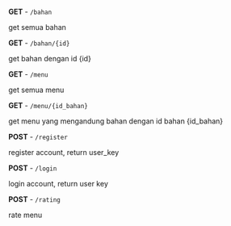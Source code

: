 **GET** - `/bahan`

get semua bahan


**GET** - `/bahan/{id}`

get bahan dengan id {id}


**GET** - `/menu`

get semua menu


**GET** - `/menu/{id_bahan}`

get menu yang mengandung bahan dengan id bahan {id_bahan}

**POST** - `/register`

register account, return user_key

**POST** - `/login`

login account, return user key

**POST** - `/rating`

rate menu
